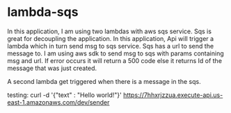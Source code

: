 # lambda-sqs

In this application, I am using two lambdas with aws sqs service. Sqs is great for decoupling the application. In this application, Api will trigger a lambda which in turn send msg to sqs service. Sqs has a url to send the message to. I am using aws sdk to send msg to sqs with params containing msg and url. If error occurs it will return a 500 code else it returns Id of the message that was just created.

A second lambda get triggered when there is a message in the sqs.

testing:
curl -d '{"text" : "Hello world!"}' https://7hhxrjzzua.execute-api.us-east-1.amazonaws.com/dev/sender
